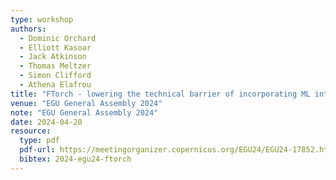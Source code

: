 ```yaml
---
type: workshop
authors:
  - Dominic Orchard
  - Elliott Kasoar
  - Jack Atkinson
  - Thomas Meltzer
  - Simon Clifford
  - Athena Elafrou
title: "FTorch - lowering the technical barrier of incorporating ML into Fortran models"
venue: "EGU General Assembly 2024"
note: "EGU General Assembly 2024"
date: 2024-04-20
resource:
  type: pdf
  pdf-url: https://meetingorganizer.copernicus.org/EGU24/EGU24-17852.html?pdf
  bibtex: 2024-egu24-ftorch
---
```

